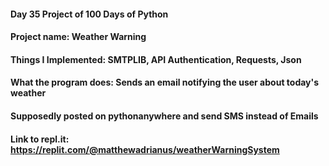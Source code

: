 #### Day 35 Project of 100 Days of Python
#### Project name: Weather Warning 
#### Things I Implemented: SMTPLIB, API Authentication, Requests, Json

#### What the program does: Sends an email notifying the user about today's weather

#### Supposedly posted on pythonanywhere and send SMS instead of Emails

#### Link to repl.it: https://replit.com/@matthewadrianus/weatherWarningSystem
